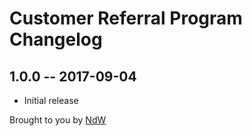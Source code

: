 # Customer Referral Program Changelog

## 1.0.0 -- 2017-09-04

* Initial release

Brought to you by [NdW](natedewaard.com)
